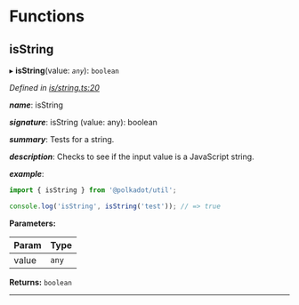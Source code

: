

# Functions

<a id="isstring"></a>

##  isString

▸ **isString**(value: *`any`*): `boolean`

*Defined in [is/string.ts:20](https://github.com/polkadot-js/common/blob/b53a677/packages/util/src/is/string.ts#L20)*

*__name__*: isString

*__signature__*: isString (value: any): boolean

*__summary__*: Tests for a string.

*__description__*: Checks to see if the input value is a JavaScript string.

*__example__*:   
```javascript
import { isString } from '@polkadot/util';

console.log('isString', isString('test')); // => true
```

**Parameters:**

| Param | Type |
| ------ | ------ |
| value | `any` |

**Returns:** `boolean`

___

